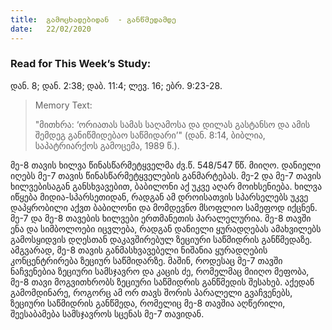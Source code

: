 ```yaml
---
title:  გამოცხადებიდან  - განწმედამდე
date:   22/02/2020
---
```


<h3 class="ka_geo"> Read for This Week’s Study:</h3>  დან. 8; დან. 2:38; დაბ. 11:4; ლევ. 16; ებრ. 9:23-28.

> <p>Memory Text:</p>  
> "მითხრა: ‘ორიათას სამას საღამოსა და დილას გასტანსო და ამის შემდეგ განიწმიდებაო საწმიდარი’" (დან. 8:14, ბიბლია, საპატრიარქოს გამოცემა, 1989 წ.).

მე-8 თავის ხილვა წინასწარმეტყველმა ძვ.წ. 548/547 წწ. მიიღო. დანიელი იღებს მე-7 თავის წინასწარმეტყველების განმარტებას. მე-2 და მე-7 თავის ხილვებისაგან განსხვავებით, ბაბილონი აქ უკვე აღარ მოიხსენიება. ხილვა იწყება მიდია-სპარსეთიდან, რადგან ამ დროისათვის სპარსელებს უკვე დაპყრობილი აქვთ ბაბილონი და მომდევნო მსოფლიო სამეფოდ იქცნენ. მე-7 და მე-8 თავების ხილვები ერთმანეთის პარალელურია. მე-8 თავში ენა და სიმბოლოები იცვლება, რადგან დანიელი ყურადღებას ამახვილებს გამოსყიდვის დღესთან დაკავშირებულ ზეციური საწმიდრის განწმედაზე. ამგვარად, მე-8 თავის განმასხვავებელი ნიშანია ყურადღების კონცენტრირება ზეციურ საწმიდარზე. მაშინ, როდესაც მე-7 თავში ნაჩვენებია ზეციური სამსჯავრო და კაცის ძე, რომელმაც მიიღო მეფობა, მე-8 თავი მოგვითხრობს ზეციური საწმიდრის განწმედის შესახებ. აქედან გამომდინარე, როგორც ამ ორ თავს შორის პარალელი გვაჩვენებს, ზეციური საწმიდრის განწმედა, რომელიც მე-8 თავშია აღწერილი, შეესაბამება სამსჯავროს სცენას მე-7 თავიდან.
